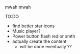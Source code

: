 mwah mwah


TO:DO
* find better star icons
* Music player?
* Power button flash red or smth
* actually create the content
  * will be done eventually
??